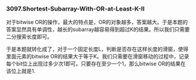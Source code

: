 ### 3097.Shortest-Subarray-With-OR-at-Least-K-II

对于bitwise OR的操作，最大的特点是，OR的对象越多，答案越大。于是本题的答案显然具有单调性，越长的subarray越容易得到超过K的结果。所以我们只需要二分搜索长度即可。

于是本题就转化成了，对于一个固定长度L，判断是否存在这样长度的滑窗，使得里面元素的bitwise OR的结果大于等于K。我们只需要在滑窗移动的过程中，记录每个bit位上出现过多少次1即可。只要存在至少一个1，那么bitwise OR的结果在该位上就是1.
